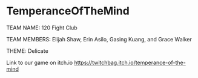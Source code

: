 # TemperanceOfTheMind

TEAM NAME: 120 Fight Club
<p>
TEAM MEMBERS: Elijah Shaw, Erin Asilo, Gasing Kuang, and Grace Walker
<p>
THEME: Delicate
  
  Link to our game on itch.io https://twitchbag.itch.io/temperance-of-the-mind
